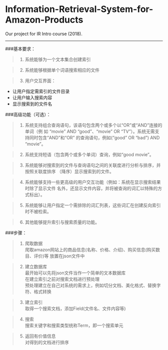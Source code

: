 # Information-Retrieval-System-for-Amazon-Products
Our project for IR Intro course (2018). 

---

###基本要求：

> 1. 系统能够为一个文本集合创建索引

> 2. 系统能够根据单个词语搜索相应的文件

> 3. 用户交互界面：  
 - 让用户指定需索引的文件目录
 - 让用户输入搜索内容
 - 显示搜索到的文件名

###高级功能（可选）： 



> 1. 系统支持组合查询语句，该语句包含两个或多个以“OR”或“AND”连接的单词（例 如 “movie” AND “good”、“movie” OR “TV”）。系统无需支持同时包含“AND”和“OR” 的查询语句，例如(“good” OR “bad”) AND “movie”。 

> 2. 系统支持短语（包含两个或多个单词）查询，例如“good movie”。 

> 3. 系统能够对搜索到的文件与查询语句之间的关联度进行分析与排序，并按照关联度排序 （降序）显示搜索到的文件。 

> 4. 系统能够支持一些更高级的用户交互功能（例如：系统在显示搜索结果时除了显示文件 名外，还显示文件内容，并将被查询的词汇以特殊的方式标出）。 

> 5. 系统能够让用户指定一个需排除的词汇列表，这些词汇在创建反向索引时不被检索。 

> 6. 其他能够提升索引与搜索质量的功能。

###步骤：

> 1. 爬取数据  
爬取amazon网站上的商品信息(名称、价格、介绍)、购买信息(购买数目、评价)等
放置在json文件中

> 2. 建立数据库  
最开始可以先将json文件当作一个简单的文本数据库  
在建立索引之前对搜索文档进行预处理  
预处理建立在自己对系统的需求上，例如切分文档、美化格式、替换字符、格式转换

> 3. 建立索引  
取得一个搜索文档，添加Field(文件名、文件内容等)

> 4. 搜索  
搜索关键字和搜索类型统称Term，即一个搜索单元

> 5. 返回有价值信息  
对得到的文档进行排序



